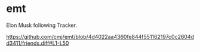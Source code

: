 # emt
Elon Musk following Tracker.

https://github.com/cmj/emt/blob/4d4022aa4360fe844f551162197c0c2604dd3411/friends.diff#L1-L50
